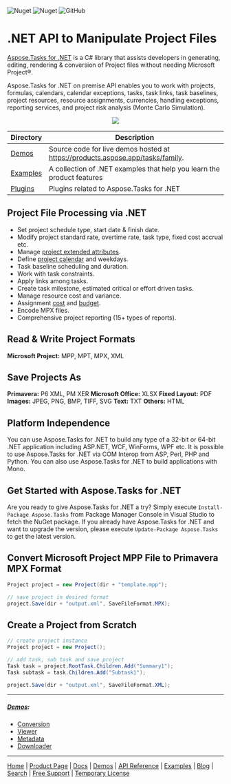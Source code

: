 ![Nuget](https://img.shields.io/nuget/v/Aspose.Tasks) ![Nuget](https://img.shields.io/nuget/dt/Aspose.Tasks) ![GitHub](https://img.shields.io/github/license/aspose-tasks/Aspose.Tasks-for-.NET)

# .NET API to Manipulate Project Files

[Aspose.Tasks for .NET](https://products.aspose.com/tasks/net) is a C# library that assists developers in generating, editing, rendering & conversion of Project files without needing Microsoft Project®.

Aspose.Tasks for .NET on premise API enables you to work with projects, formulas, calendars, calendar exceptions, tasks, task links, task baselines, project resources, resource assignments, currencies, handling exceptions, reporting services, and project risk analysis (Monte Carlo Simulation).

<p align="center">

  <a title="Download complete Aspose.Tasks for .NET source code" href="https://github.com/aspose-tasks/Aspose.Tasks-for-.NET/archive/master.zip">
	<img src="https://raw.github.com/AsposeExamples/java-examples-dashboard/master/images/downloadZip-Button-Large.png" />
  </a>
</p>

Directory | Description
--------- | -----------
[Demos](Demos)  | Source code for live demos hosted at https://products.aspose.app/tasks/family.
[Examples](Examples)  | A collection of .NET examples that help you learn the product features
[Plugins](Plugins)  | Plugins related to Aspose.Tasks for .NET



## Project File Processing via .NET

- Set project schedule type, start date & finish date.
- Modify project standard rate, overtime rate, task type, fixed cost accrual etc.
- Manage [project extended attributes](https://docs.aspose.com/tasks/net/working-with-extended-attributes-of-a-project/).
- Define [project calendar](https://docs.aspose.com/tasks/net/creating-updating-and-removing-calendar/) and weekdays.
- Task baseline scheduling and duration.
- Work with task constraints.
- Apply links among tasks.
- Create task milestone, estimated critical or effort driven tasks.
- Manage resource cost and variance.
- Assignment [cost](https://docs.aspose.com/tasks/net/managing-task-costs/) and [budget](https://docs.aspose.com/tasks/net/assignment-budget/).
- Encode MPX files.
- Comprehensive project reporting (15+ types of reports).

## Read & Write Project Formats

**Microsoft Project:** MPP, MPT, MPX, XML

## Save Projects As

**Primavera:** P6 XML, PM XER
**Microsoft Office:** XLSX
**Fixed Layout:** PDF
**Images:** JPEG, PNG, BMP, TIFF, SVG
**Text:** TXT
**Others:** HTML

## Platform Independence

You can use Aspose.Tasks for .NET to build any type of a 32-bit or 64-bit .NET application including ASP.NET, WCF, WinForms, WPF etc. It is possible to use Aspose.Tasks for .NET via COM Interop from ASP, Perl, PHP and Python. You can also use Aspose.Tasks for .NET to build applications with Mono.

## Get Started with Aspose.Tasks for .NET

Are you ready to give Aspose.Tasks for .NET a try? Simply execute `Install-Package Aspose.Tasks` from Package Manager Console in Visual Studio to fetch the NuGet package. If you already have Aspose.Tasks for .NET and want to upgrade the version, please execute `Update-Package Aspose.Tasks` to get the latest version.

## Convert Microsoft Project MPP File to Primavera MPX Format

```csharp
Project project = new Project(dir + "template.mpp");

// save project in desired format
project.Save(dir + "output.xml", SaveFileFormat.MPX);
```

## Create a Project from Scratch

```csharp
// create project instance
Project project = new Project();

// add task, sub task and save project
Task task = project.RootTask.Children.Add("Summary1");
Task subtask = task.Children.Add("Subtask1");

project.Save(dir + "output.xml", SaveFileFormat.XML);
```
------------
##### [Demos](https://products.aspose.app/tasks/family):
- [Conversion](https://products.aspose.app/tasks/conversion)
- [Viewer](https://products.aspose.app/tasks/viewer)
- [Metadata](https://products.aspose.app/tasks/metadata)
- [Downloader](https://products.aspose.app/tasks/downloader)
------------
[Home](https://www.aspose.com/) | [Product Page](https://products.aspose.com/tasks/net) | [Docs](https://docs.aspose.com/tasks/net/) | [Demos](https://products.aspose.app/tasks/family) | [API Reference](https://apireference.aspose.com/tasks/net) | [Examples](https://github.com/aspose-tasks/Aspose.Tasks-for-.NET) | [Blog](https://blog.aspose.com/category/tasks/) | [Search](https://search.aspose.com/) | [Free Support](https://forum.aspose.com/c/tasks) |  [Temporary License](https://purchase.aspose.com/temporary-license)
